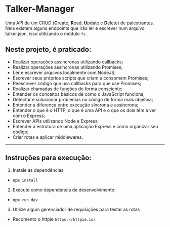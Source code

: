 # Talker-Manager

Uma API de um CRUD (**C**reate, **R**ead, **U**pdate e **D**elete) de palestrantes. Nela existem alguns endpoints que irão ler e escrever num arquivo talker.json, isso utilizando o módulo `fs`.

## Neste projeto, é praticado:

- Realizar operações assíncronas utilizando callbacks;
- Realizar operações assíncronas utilizando Promises;
- Ler e escrever arquivos localmente com NodeJS;
- Escrever seus próprios scripts que criam e consomem Promises;
- Reescrever código que usa callbacks para que use Promises;
- Realizar chamadas de funções de forma consciente;
- Entender os conceitos básicos de como o JavaScript funciona;
- Detectar e solucionar problemas no código de forma mais objetiva;
- Entender a diferença entre execução síncrona e assíncrona;
- Entender o que é o HTTP, o que é uma API e o que os dois têm a ver com o Express;
- Escrever APIs utilizando Node e Express;
- Entender a estrutura de uma aplicação Express e como organizar seu código;
- Criar rotas e aplicar middlewares.
---

## Instruções para execução:

1. Instale as dependências

- `npm install`

2. Execute como dependencia de desenvolvimento:

- `npm run dev`

3. Utilize algum gerenciador de requisições para testar as rotas

- Recomento o httpie `https://httpie.io/`

